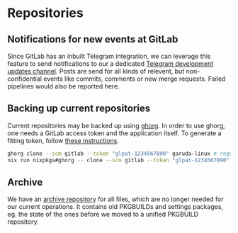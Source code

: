 # Repositories

## Notifications for new events at GitLab

Since GitLab has an inbuilt Telegram integration, we can leverage this feature to send notifications to our a dedicated [Telegram development updates channel](https://t.me/garuda_updates).
Posts are send for all kinds of relevent, but non-confidential events like commits, comments or new merge requests. Failed pipelines would also be reported here.

## Backing up current repositories

Current repositories may be backed up using [ghorg](https://github.com/gabrie30/ghorg).
In order to use ghorg, one needs a GitLab access token and the application itself. To generate a fitting token, follow [these instructions](https://github.com/gabrie30/ghorg?tab=readme-ov-file#gitlab-setup).

```sh
ghorg clone --scm gitlab --token "glpat-1234567890" garuda-linux # regular system
nix run nixpkgs#ghorg -- clone --scm gitlab --token "glpat-1234567890" garuda-linux # oneliner on Nix
```

## Archive

We have an [archive repository](https://gitlab.com/garuda-linux/archive) for all files, which are no longer needed for our current operations.
It contains old PKGBUILDs and settings packages, eg. the state of the ones before we moved to a unified PKGBUILD repository.
